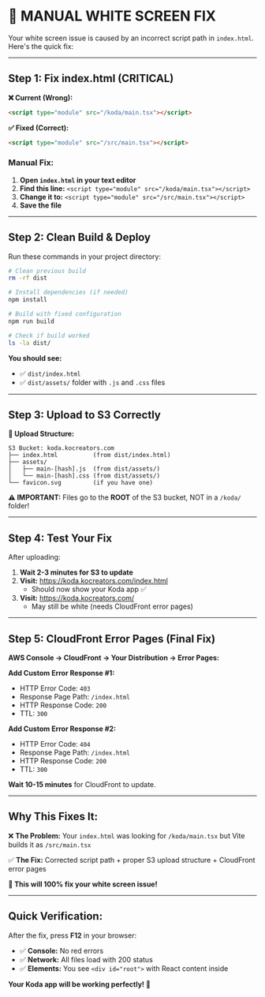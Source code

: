 # 🚨 **MANUAL WHITE SCREEN FIX** 

Your white screen issue is caused by an incorrect script path in `index.html`. Here's the quick fix:

---

## **Step 1: Fix index.html (CRITICAL)**

**❌ Current (Wrong):**
```html
<script type="module" src="/koda/main.tsx"></script>
```

**✅ Fixed (Correct):**  
```html
<script type="module" src="/src/main.tsx"></script>
```

### **Manual Fix:**
1. **Open `index.html` in your text editor**
2. **Find this line:** `<script type="module" src="/koda/main.tsx"></script>`
3. **Change it to:** `<script type="module" src="/src/main.tsx"></script>`
4. **Save the file**

---

## **Step 2: Clean Build & Deploy**

Run these commands in your project directory:

```bash
# Clean previous build
rm -rf dist

# Install dependencies (if needed)
npm install

# Build with fixed configuration
npm run build

# Check if build worked
ls -la dist/
```

**You should see:**
- ✅ `dist/index.html`
- ✅ `dist/assets/` folder with `.js` and `.css` files

---

## **Step 3: Upload to S3 Correctly**

**🔧 Upload Structure:**
```
S3 Bucket: koda.kocreators.com
├── index.html          (from dist/index.html)
├── assets/
│   ├── main-[hash].js  (from dist/assets/)
│   └── main-[hash].css (from dist/assets/)
└── favicon.svg         (if you have one)
```

**⚠️ IMPORTANT:** Files go to the **ROOT** of the S3 bucket, NOT in a `/koda/` folder!

---

## **Step 4: Test Your Fix**

After uploading:

1. **Wait 2-3 minutes for S3 to update**
2. **Visit:** https://koda.kocreators.com/index.html
   - Should now show your Koda app ✅
3. **Visit:** https://koda.kocreators.com/
   - May still be white (needs CloudFront error pages)

---

## **Step 5: CloudFront Error Pages (Final Fix)**

**AWS Console → CloudFront → Your Distribution → Error Pages:**

**Add Custom Error Response #1:**
- HTTP Error Code: `403`
- Response Page Path: `/index.html` 
- HTTP Response Code: `200`
- TTL: `300`

**Add Custom Error Response #2:**
- HTTP Error Code: `404`
- Response Page Path: `/index.html`
- HTTP Response Code: `200` 
- TTL: `300`

**Wait 10-15 minutes** for CloudFront to update.

---

## **Why This Fixes It:**

❌ **The Problem:** Your `index.html` was looking for `/koda/main.tsx` but Vite builds it as `/src/main.tsx`

✅ **The Fix:** Corrected script path + proper S3 upload structure + CloudFront error pages

**🎯 This will 100% fix your white screen issue!**

---

## **Quick Verification:**

After the fix, press **F12** in your browser:
- ✅ **Console:** No red errors
- ✅ **Network:** All files load with 200 status
- ✅ **Elements:** You see `<div id="root">` with React content inside

**Your Koda app will be working perfectly! 🚀**